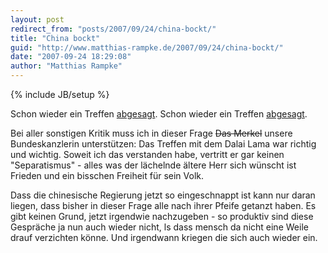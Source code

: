 ```yaml
---
layout: post
redirect_from: "posts/2007/09/24/china-bockt/"
title: "China bockt"
guid: "http://www.matthias-rampke.de/2007/09/24/china-bockt/"
date: "2007-09-24 18:29:08"
author: "Matthias Rampke"
---
```

{% include JB/setup %}

Schon wieder ein Treffen <a href="http://www.netzeitung.de/deutschland/752491.html" target="_blank">abgesagt</a>.
Schon wieder ein Treffen <a href="http://www.netzeitung.de/deutschland/752491.html" target="_blank">abgesagt</a>.

Bei aller sonstigen Kritik muss ich in dieser Frage <strike>Das Merkel</strike> unsere Bundeskanzlerin unterst&uuml;tzen: Das Treffen mit dem Dalai Lama war richtig und wichtig. Soweit ich das verstanden habe, vertritt er gar keinen "Separatismus" - alles was der l&auml;chelnde &auml;ltere Herr sich w&uuml;nscht ist Frieden und ein bisschen Freiheit f&uuml;r sein Volk.

Dass die chinesische Regierung jetzt so eingeschnappt ist kann nur daran liegen, dass bisher in dieser Frage alle nach ihrer Pfeife getanzt haben. Es gibt keinen Grund, jetzt irgendwie nachzugeben - so produktiv sind diese Gespr&auml;che ja nun auch wieder nicht, ls dass mensch da nicht eine Weile drauf verzichten k&ouml;nne. Und irgendwann kriegen die sich auch wieder ein.

